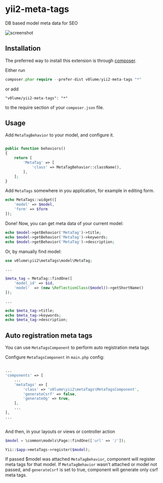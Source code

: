 # yii2-meta-tags
DB based model meta data for SEO

![screenshot](https://cloud.githubusercontent.com/assets/5075100/6626492/fc4a689e-c907-11e4-85aa-af653a455ad0.jpg)

Installation
------------

The preferred way to install this extension is through [composer](http://getcomposer.org/download/).

Either run

```php 
composer.phar require --prefer-dist v0lume/yii2-meta-tags "*"
```

or add

```
"v0lume/yii2-meta-tags": "*"
```

to the require section of your `composer.json` file.

Usage
------------

Add `MetaTagBehavior` to your model, and configure it.

```php

public function behaviors()
{
    return [
        'MetaTag' => [
            'class' => MetaTagBehavior::className(),
        ],
    ];
}
```

Add `MetaTags` somewhere in you application, for example in editing form.

```php
echo MetaTags::widget([
    'model' => $model,
    'form' => $form
]);
```

Done! Now, you can get meta data of your current model:

```php
echo $model->getBehavior('MetaTag')->title;
echo $model->getBehavior('MetaTag')->keywords;
echo $model->getBehavior('MetaTag')->description;
```

Or, by manually find model:

```php
use v0lume\yii2\metaTags\model\MetaTag;

...

$meta_tag = MetaTag::findOne([
    'model_id' => $id,
    'model'  => (new \ReflectionClass($model))->getShortName()
]);

...

echo $meta_tag->title;
echo $meta_tag->keywords;
echo $meta_tag->description;
```

Auto registration meta tags
------------
You can use `MetaTagsComponent` to perform auto registration meta tags

Configure `MetaTagsComponent` in `main.php` config:

```php

...
'components' => [
    ...
    'metaTags' => [
        'class' => 'v0lume\yii2\metaTags\MetaTagsComponent',
        'generateCsrf' => false,
        'generateOg' => true,
    ],
    ...
],
...
    
```

And then, in your layouts or views or controller action

```php
$model = \common\models\Page::findOne(['url' => '/']);

Yii::$app->metaTags->register($model);
```

If passed $model was attached `MetaTagBehavior`, component will register meta tags for that model. If `MetaTagBehavior` wasn't attached or model not passed, and `generateCsrf` is set to true, component will generate only csrf meta tags.
